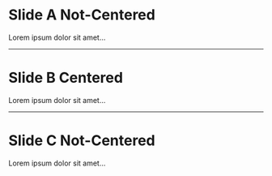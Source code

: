 # Slide A Not-Centered

Lorem ipsum dolor sit amet...

---
<!-- .slide: class="center" -->

# Slide B Centered

Lorem ipsum dolor sit amet...

---

# Slide C Not-Centered

Lorem ipsum dolor sit amet...
